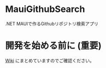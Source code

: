 # MauiGithubSearch
.NET MAUIで作るGithubリポジトリ検索アプリ

# 開発を始める前に (重要)
[Wiki](https://github.com/LeoAndo/MauiGithubSearch/wiki) にまとめていますのでご確認ください。

